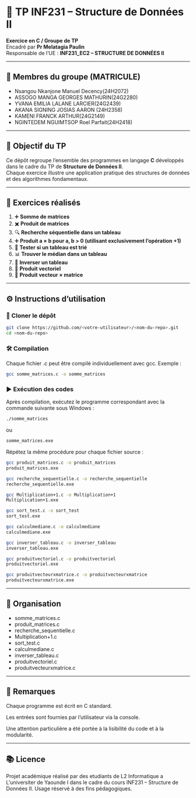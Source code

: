 # 📘 TP INF231 – Structure de Données II

**Exercice en C / Groupe de TP**  
Encadré par **Pr Melatagia Paulin**  
Responsable de l’UE : **INF231_EC2 – STRUCTURE DE DONNÉES II**  

---

## 👥 Membres du groupe (MATRICULE)
- Nsangou Nkanjone Manuel Decency(24H2072)  
- ASSOGO MANGA GEORGES MATHURIN(24G2280) 
- YVANA EMILIA LALANE LARCIER(24G2439)
- AKANA SIGNING JOSIAS AARON  (24H2358)
- KAMENI FRANCK ARTHUR(24G2149) 
- NGINTEDEM NGUIMTSOP Roel Parfait(24H2418)

---

## 🎯 Objectif du TP
Ce dépôt regroupe l’ensemble des programmes en langage **C** développés dans le cadre du TP de **Structure de Données II**.  
Chaque exercice illustre une application pratique des structures de données et des algorithmes fondamentaux.

---

## 📂 Exercices réalisés
1. ➕ **Somme de matrices**  
2. ✖️ **Produit de matrices**  
3. 🔍 **Recherche séquentielle dans un tableau**  
4. ➕ **Produit a × b pour a, b > 0 (utilisant exclusivement l’opération +1)**  
5. 📏 **Tester si un tableau est trié**  
6. 📊 **Trouver le médian dans un tableau**  
7. 🔄 **Inverser un tableau**  
8. 🧮 **Produit vectoriel**  
9. 🔢 **Produit vecteur × matrice**

---

## ⚙️ Instructions d’utilisation
### 🔽 Cloner le dépôt
```bash
git clone https://github.com/<votre-utilisateur>/<nom-du-repo>.git
cd <nom-du-repo>
```

### 🛠️ Compilation

Chaque fichier .c peut être compilé individuellement avec gcc. Exemple :
```bash
gcc somme_matrices.c -o somme_matrices
```

### ▶️ Exécution des codes

Après compilation, exécutez le programme correspondant avec la commande suivante sous Windows :
```bash
./somme_matrices
```
ou
```bash
somme_matrices.exe
```

Répétez la même procédure pour chaque fichier source :
```bash
gcc produit_matrices.c -o produit_matrices
produit_matrices.exe

gcc recherche_sequentielle.c -o recherche_sequentielle
recherche_sequentielle.exe

gcc Multiplication+1.c -o Multiplication+1
Multiplication+1.exe

gcc sort_test.c -o sort_test
sort_test.exe

gcc calculmediane.c -o calculmediane
calculmediane.exe

gcc inverser_tableau.c -o inverser_tableau
inverser_tableau.exe

gcc produitvectoriel.c -o produitvectoriel
produitvectoriel.exe

gcc produitvecteurxmatrice.c -o produitvecteurxmatrice
produitvecteurxmatrice.exe
```

---

## 📌 Organisation

- somme_matrices.c
- produit_matrices.c
- recherche_sequentielle.c
- Multiplication+1.c
- sort_test.c
- calculmediane.c
- inverser_tableau.c
- produitvectoriel.c
- produitvecteurxmatrice.c

---

## 📝 Remarques

Chaque programme est écrit en C standard.

Les entrées sont fournies par l’utilisateur via la console.

Une attention particulière a été portée à la lisibilité du code et à la modularité.

---

## 📚 Licence

Projet académique réalisé par des etudiants de L2 Informatique a L'universiter de Yaounde I dans le cadre du cours INF231 – Structure de Données II.
Usage réservé à des fins pédagogiques.

